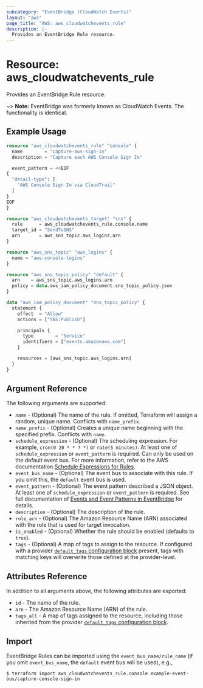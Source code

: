 ```yaml
---
subcategory: "EventBridge (CloudWatch Events)"
layout: "aws"
page_title: "AWS: aws_cloudwatchevents_rule"
description: |-
  Provides an EventBridge Rule resource.
---
```


# Resource: aws_cloudwatchevents_rule

Provides an EventBridge Rule resource.

~> **Note:** EventBridge was formerly known as CloudWatch Events. The functionality is identical.

## Example Usage

```terraform
resource "aws_cloudwatchevents_rule" "console" {
  name        = "capture-aws-sign-in"
  description = "Capture each AWS Console Sign In"

  event_pattern = <<EOF
{
  "detail-type": [
    "AWS Console Sign In via CloudTrail"
  ]
}
EOF
}

resource "aws_cloudwatchevents_target" "sns" {
  rule      = aws_cloudwatchevents_rule.console.name
  target_id = "SendToSNS"
  arn       = aws_sns_topic.aws_logins.arn
}

resource "aws_sns_topic" "aws_logins" {
  name = "aws-console-logins"
}

resource "aws_sns_topic_policy" "default" {
  arn    = aws_sns_topic.aws_logins.arn
  policy = data.aws_iam_policy_document.sns_topic_policy.json
}

data "aws_iam_policy_document" "sns_topic_policy" {
  statement {
    effect  = "Allow"
    actions = ["SNS:Publish"]

    principals {
      type        = "Service"
      identifiers = ["events.amazonaws.com"]
    }

    resources = [aws_sns_topic.aws_logins.arn]
  }
}
```

## Argument Reference

The following arguments are supported:

* `name` - (Optional) The name of the rule. If omitted, Terraform will assign a random, unique name. Conflicts with `name_prefix`.
* `name_prefix` - (Optional) Creates a unique name beginning with the specified prefix. Conflicts with `name`.
* `schedule_expression` - (Optional) The scheduling expression. For example, `cron(0 20 * * ? *)` or `rate(5 minutes)`. At least one of `schedule_expression` or `event_pattern` is required. Can only be used on the default event bus. For more information, refer to the AWS documentation [Schedule Expressions for Rules](https://docs.aws.amazon.com/AmazonCloudWatch/latest/events/ScheduledEvents.html).
* `event_bus_name` - (Optional) The event bus to associate with this rule. If you omit this, the `default` event bus is used.
* `event_pattern` - (Optional) The event pattern described a JSON object. At least one of `schedule_expression` or `event_pattern` is required. See full documentation of [Events and Event Patterns in EventBridge](https://docs.aws.amazon.com/eventbridge/latest/userguide/eventbridge-and-event-patterns.html) for details.
* `description` - (Optional) The description of the rule.
* `role_arn` - (Optional) The Amazon Resource Name (ARN) associated with the role that is used for target invocation.
* `is_enabled` - (Optional) Whether the rule should be enabled (defaults to `true`).
* `tags` - (Optional) A map of tags to assign to the resource. If configured with a provider [`default_tags` configuration block](/docs/providers/aws/index.html#default_tags-configuration-block) present, tags with matching keys will overwrite those defined at the provider-level.

## Attributes Reference

In addition to all arguments above, the following attributes are exported:

* `id` - The name of the rule.
* `arn` - The Amazon Resource Name (ARN) of the rule.
* `tags_all` - A map of tags assigned to the resource, including those inherited from the provider [`default_tags` configuration block](/docs/providers/aws/index.html#default_tags-configuration-block).

## Import

EventBridge Rules can be imported using the `event_bus_name/rule_name` (if you omit `event_bus_name`, the `default` event bus will be used), e.g.,

```
$ terraform import aws_cloudwatchevents_rule.console example-event-bus/capture-console-sign-in
```
